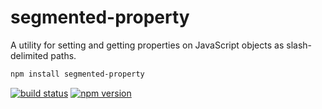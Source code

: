 # segmented-property

A utility for setting and getting properties on JavaScript objects as slash-delimited paths.

```sh
npm install segmented-property
```

[![build status](https://img.shields.io/travis/mariuslundgard/segmented-property/master.svg?style=flat-square)](https://travis-ci.org/mariuslundgard/segmented-property)
[![npm version](https://img.shields.io/npm/v/segmented-property.svg?style=flat-square)](https://www.npmjs.com/package/segmented-property)
